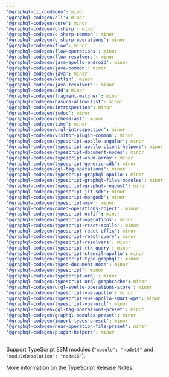 ```yaml
---
'@graphql-cli/codegen': minor
'@graphql-codegen/cli': minor
'@graphql-codegen/core': minor
'@graphql-codegen/c-sharp': minor
'@graphql-codegen/c-sharp-common': minor
'@graphql-codegen/c-sharp-operations': minor
'@graphql-codegen/flow': minor
'@graphql-codegen/flow-operations': minor
'@graphql-codegen/flow-resolvers': minor
'@graphql-codegen/java-apollo-android': minor
'@graphql-codegen/java-common': minor
'@graphql-codegen/java': minor
'@graphql-codegen/kotlin': minor
'@graphql-codegen/java-resolvers': minor
'@graphql-codegen/add': minor
'@graphql-codegen/fragment-matcher': minor
'@graphql-codegen/hasura-allow-list': minor
'@graphql-codegen/introspection': minor
'@graphql-codegen/jsdoc': minor
'@graphql-codegen/schema-ast': minor
'@graphql-codegen/time': minor
'@graphql-codegen/urql-introspection': minor
'@graphql-codegen/visitor-plugin-common': minor
'@graphql-codegen/typescript-apollo-angular': minor
'@graphql-codegen/typescript-apollo-client-helpers': minor
'@graphql-codegen/typescript-document-nodes': minor
'@graphql-codegen/typescript-enum-array': minor
'@graphql-codegen/typescript-generic-sdk': minor
'@graphql-codegen/gql-tag-operations': minor
'@graphql-codegen/typescript-graphql-apollo': minor
'@graphql-codegen/typescript-graphql-files-modules': minor
'@graphql-codegen/typescript-graphql-request': minor
'@graphql-codegen/typescript-jit-sdk': minor
'@graphql-codegen/typescript-mongodb': minor
'@graphql-codegen/typescript-msw': minor
'@graphql-codegen/named-operations-object': minor
'@graphql-codegen/typescript-oclif': minor
'@graphql-codegen/typescript-operations': minor
'@graphql-codegen/typescript-react-apollo': minor
'@graphql-codegen/typescript-react-offix': minor
'@graphql-codegen/typescript-react-query': minor
'@graphql-codegen/typescript-resolvers': minor
'@graphql-codegen/typescript-rtk-query': minor
'@graphql-codegen/typescript-stencil-apollo': minor
'@graphql-codegen/typescript-type-graphql': minor
'@graphql-codegen/typed-document-node': minor
'@graphql-codegen/typescript': minor
'@graphql-codegen/typescript-urql': minor
'@graphql-codegen/typescript-urql-graphcache': minor
'@graphql-codegen/urql-svelte-operations-store': minor
'@graphql-codegen/typescript-vue-apollo': minor
'@graphql-codegen/typescript-vue-apollo-smart-ops': minor
'@graphql-codegen/typescript-vue-urql': minor
'@graphql-codegen/gql-tag-operations-preset': minor
'@graphql-codegen/graphql-modules-preset': minor
'@graphql-codegen/import-types-preset': minor
'@graphql-codegen/near-operation-file-preset': minor
'@graphql-codegen/plugin-helpers': minor
---
```


Support TypeScript ESM modules (`"module": "node16"` and `"moduleResolution": "node16"`).

[More information on the TypeScript Release Notes.](https://devblogs.microsoft.com/typescript/announcing-typescript-4-7/#ecmascript-module-support-in-node-js)
